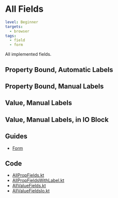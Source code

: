 # All Fields

```yaml
level: Beginner
targets:
  - browser
tags:
  - field
  - form
```

All implemented fields.

## Property Bound, Automatic Labels

<div data-zk-enrich="AllPropFields"></div>

## Property Bound, Manual Labels

<div data-zk-enrich="AllPropFieldsWithLabel"></div>

## Value, Manual Labels

<div data-zk-enrich="AllValueFields"></div>

## Value, Manual Labels, in IO Block

<div data-zk-enrich="AllValueFieldsIo"></div>

## Guides

- [Form](/doc/guides/browser/builtin/Forms.md)

## Code

- [AllPropFields.kt](/cookbook/src/jsMain/kotlin/zakadabar/cookbook/browser/field/all/AllPropFields.kt)
- [AllPropFieldsWithLabel.kt](/cookbook/src/jsMain/kotlin/zakadabar/cookbook/browser/field/all/AllPropFieldsWithLabel.kt)
- [AllValueFields.kt](/cookbook/src/jsMain/kotlin/zakadabar/cookbook/browser/field/all/AllValueFields.kt)
- [AllValueFieldsIo.kt](/cookbook/src/jsMain/kotlin/zakadabar/cookbook/browser/field/all/AllValueFieldsIo.kt)
